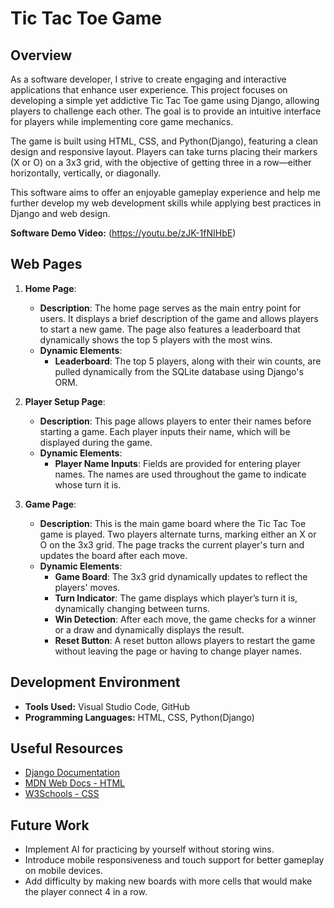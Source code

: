 # Tic Tac Toe Game

## Overview

As a software developer, I strive to create engaging and interactive applications that enhance user experience. This project focuses on developing a simple yet addictive Tic Tac Toe game using Django, allowing players to challenge each other. The goal is to provide an intuitive interface for players while implementing core game mechanics.

The game is built using HTML, CSS, and Python(Django), featuring a clean design and responsive layout. Players can take turns placing their markers (X or O) on a 3x3 grid, with the objective of getting three in a row—either horizontally, vertically, or diagonally.

This software aims to offer an enjoyable gameplay experience and help me further develop my web development skills while applying best practices in Django and web design.

**Software Demo Video:** (https://youtu.be/zJK-1fNIHbE)

## Web Pages

1. **Home Page**:
   - **Description**: The home page serves as the main entry point for users. It displays a brief description of the game and allows players to start a new game. The page also features a leaderboard that dynamically shows the top 5 players with the most wins.
   - **Dynamic Elements**:
     - **Leaderboard**: The top 5 players, along with their win counts, are pulled dynamically from the SQLite database using Django's ORM.

2. **Player Setup Page**:
   - **Description**: This page allows players to enter their names before starting a game. Each player inputs their name, which will be displayed during the game.
   - **Dynamic Elements**:
     - **Player Name Inputs**: Fields are provided for entering player names. The names are used throughout the game to indicate whose turn it is.

3. **Game Page**:
   - **Description**: This is the main game board where the Tic Tac Toe game is played. Two players alternate turns, marking either an X or O on the 3x3 grid. The page tracks the current player's turn and updates the board after each move.
   - **Dynamic Elements**:
     - **Game Board**: The 3x3 grid dynamically updates to reflect the players' moves.
     - **Turn Indicator**: The game displays which player’s turn it is, dynamically changing between turns.
     - **Win Detection**: After each move, the game checks for a winner or a draw and dynamically displays the result.
     - **Reset Button**: A reset button allows players to restart the game without leaving the page or having to change player names.

## Development Environment

- **Tools Used:** Visual Studio Code, GitHub
- **Programming Languages:** HTML, CSS, Python(Django)

## Useful Resources

* [Django Documentation](https://docs.djangoproject.com/en/stable/)
* [MDN Web Docs - HTML](https://developer.mozilla.org/en-US/docs/Web/HTML)
* [W3Schools - CSS](https://www.w3schools.com/css/)

## Future Work

* Implement AI for practicing by yourself without storing wins.
* Introduce mobile responsiveness and touch support for better gameplay on mobile devices.
* Add difficulty by making new boards with more cells that would make the player connect 4 in a row.